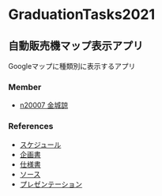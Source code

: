 # GraduationTasks2021

## 自動販売機マップ表示アプリ
Googleマップに種類別に表示するアプリ

### Member
- [n20007 金城諒](https://github.com/n20007/GraduationTasks)

### References
- [スケジュール]()
- [企画書](https://docs.google.com/document/d/1m9PPWFY-QcNxJXxC1g1TrNXnM5ucR2bemAxU5kAAwG8/edit)
- [仕様書]()
- [ソース]()
- [プレゼンテーション]()
